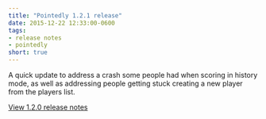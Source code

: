 ```yaml
---
title: "Pointedly 1.2.1 release"
date: 2015-12-22 12:33:00-0600
tags:
- release notes
- pointedly
short: true
---
```


A quick update to address a crash some people had when scoring in history mode, as well as addressing people getting stuck creating a new player from the players list.

[View 1.2.0 release notes](/2015/12/17/pointedly-1.2.0)